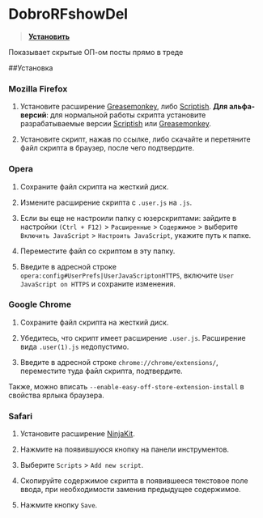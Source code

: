 DobroRFshowDel
==============
> **[Установить](https://raw.github.com/lain-dono/DobroRFshowDel/master/DobroRFshowDel.user.js)**

Показывает скрытые ОП-ом посты прямо в треде

##Установка

### Mozilla Firefox

1. Установите расширение [Greasemonkey](https://addons.mozilla.org/firefox/addon/greasemonkey/), либо [Scriptish](https://addons.mozilla.org/firefox/addon/scriptish/). **Для альфа-версий**: для нормальной работы скрипта установите разрабатываемые версии [Scriptish](https://github.com/scriptish/scriptish-nightlies/downloads) или [Greasemonkey](https://arantius.com/misc/gm-nightly/).

2. Установите скрипт, нажав по ссылке, либо скачайте и перетяните файл скрипта в браузер, после чего подтвердите.

### Opera

1. Сохраните файл скрипта на жесткий диск.

2. Измените расширение скрипта с `.user.js` на `.js`.

3. Если вы еще не настроили папку с юзерскриптами: зайдите в настройки `(Ctrl + F12)` > `Расширенные` > `Содержимое` > выберите `Включить JavaScript` > `Настроить JavaScript`, укажите путь к папке.

4. Переместите файл со скриптом в эту папку.

5. Введите в адресной строке `opera:config#UserPrefs|UserJavaScriptonHTTPS`, включите `User JavaScript on HTTPS` и сохраните изменения.

### Google Chrome

1. Сохраните файл скрипта на жесткий диск.

2. Убедитесь, что скрипт имеет расширение `.user.js`. Расширение вида `.user(1).js` недопустимо.

3. Введите в адресной строке `chrome://chrome/extensions/`, переместите туда файл скрипта, подтвердите.

Также, можно вписать `--enable-easy-off-store-extension-install` в свойства ярлыка браузера.

### Safari

1. Установите расширение [NinjaKit](http://ss-o.net/safari/extension/NinjaKit.safariextz).

2. Нажмите на появившуюся кнопку на панели инструментов.

3. Выберите `Scripts` > `Add new script`.

4. Скопируйте содержимое скрипта в появившееся текстовое поле ввода, при необходимости заменив предыдущее содержимое.

5. Нажмите кнопку `Save`.
